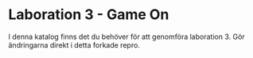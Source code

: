 Laboration 3 - Game On
============================

I denna katalog finns det du behöver för att genomföra laboration 3. Gör ändringarna direkt i detta forkade repro.
